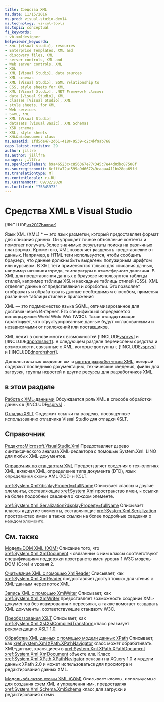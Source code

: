 ```yaml
---
title: Средства XML
ms.date: 11/15/2016
ms.prod: visual-studio-dev14
ms.technology: vs-xml-tools
ms.topic: conceptual
f1_keywords:
- vb.xmldesigner
helpviewer_keywords:
- XML [Visual Studio], resources
- Enterprise Templates, XML and
- discovery files, XML
- server controls, XML and
- Web server controls, XML
- XSL
- XML [Visual Studio], data sources
- XML schemas
- XML [Visual Studio], SGML relationship to
- CSS, style sheets for XML
- XML [Visual Studio], .NET Framework classes
- data [Visual Studio], XML
- classes [Visual Studio], XML
- style sheets, for XML
- Web services
- SGML, XML
- XML [Visual Studio]
- datasets [Visual Basic], XML Schemas
- XSD schemas
- XSL, style sheets
- XMLDataDocument class
ms.assetid: 1fd5de47-2d61-4180-9539-c2c4bf9ab768
caps.latest.revision: 29
author: jillre
ms.author: jillfra
manager: jillfra
ms.openlocfilehash: b9a46523c4c856367e77c345c7e44d0dbc87508f
ms.sourcegitcommit: 6cfffa72af599a9d667249caaaa411bb28ea69fd
ms.translationtype: MT
ms.contentlocale: ru-RU
ms.lasthandoff: 09/02/2020
ms.locfileid: "75845973"
---
```

# <a name="xml-tools-in-visual-studio"></a>Средства XML в Visual Studio
[!INCLUDE[vs2017banner](../includes/vs2017banner.md)]

Язык XML (XML) * — это язык разметки, который предоставляет формат для описания данных. Он упрощает точное объявление контента и помогает получать более значимые результаты поиска на различных платформах. Кроме того, XML позволяет разделять представление от данных. Например, в HTML теги используются, чтобы сообщить браузеру, что данные должны быть выделены полужирным шрифтом или курсивом. В XML теги применяются только для описания данных, например названия города, температуры и атмосферного давления. В XML для представления данных в браузере используются таблицы стилей, например таблицы XSL и каскадные таблицы стилей (CSS). XML отделяет данные от представления и обработки. Это позволяет отображать и обрабатывать данные необходимым способом, применяя различные таблицы стилей и приложения.

 XML — это подмножество языка SGML, оптимизированное для доставки через Интернет. Его спецификация определяется консорциумом World Wide Web (W3C). Такая стандартизация гарантирует, что структурированные данные будут согласованными и независимыми от приложений или поставщиков.

 XML лежит в основе многих возможностей [!INCLUDE[vsprvs](../includes/vsprvs-md.md)] и [!INCLUDE[dnprdnshort](../includes/dnprdnshort-md.md)]. В следующем разделе перечислены средства и возможности, связанныe с XML, которые доступны в [!INCLUDE[vsprvs](../includes/vsprvs-md.md)] и [!INCLUDE[dnprdnshort](../includes/dnprdnshort-md.md)].

 Дополнительные сведения см. в [центре разработчиков XML](https://msdn.microsoft.com/data/bb190600.aspx), который содержит последнюю документацию, технические сведения, файлы для загрузки, группы новостей и другие ресурсы для разработчиков XML.

## <a name="in-this-section"></a>в этом разделе
 [Работа с XML-данными](../xml-tools/working-with-xml-data.md) Обсуждается роль XML в способе обработки данных в [!INCLUDE[vsprvs](../includes/vsprvs-md.md)] .

 [Отладка XSLT](../xml-tools/debugging-xslt.md) Содержит ссылки на разделы, посвященные использованию отладчика Visual Studio для отладки XSLT.

## <a name="reference"></a>Справочник
 [ РедакторMicrosoft.VisualStudio.Xml](https://msdn.microsoft.com/library/microsoft.visualstudio.xmleditor.aspx) Предоставляет дерево синтаксического анализа [XML-редактора](https://msdn.microsoft.com/library/ms255810.aspx) с помощью [System.Xml. LINQ](https://msdn.microsoft.com/library/system.xml.linq.aspx) для любых XML-документов.

 [Справочник по стандартам XML](https://msdn.microsoft.com/79c78508-c9d0-423a-a00f-672e855de401) Предоставляет сведения о технологиях XML, включая XML, определение типа документа (DTD), язык определения схемы XML (XSD) и XSLT.

 <xref:System.Xml?displayProperty=fullName> Описывает классы и другие элементы, составляющие <xref:System.Xml> пространство имен, и ссылки на более подробные сведения о каждом элементе.

 <xref:System.Xml.Serialization?displayProperty=fullName> Описывает классы и другие элементы, составляющие <xref:System.Xml.Serialization> пространство имен, а также ссылки на более подробные сведения о каждом элементе.

## <a name="related-sections"></a>См. также
 [Модель DOM XML (DOM)](https://msdn.microsoft.com/library/b5e52844-4820-47c0-a61d-de2da33e9f54) Описание того, что <xref:System.Xml.XmlDocument> и связанные с ним классы соответствуют спецификациям поддержки пространств имен уровня 1 W3C модель DOM (Core) и уровня 2.

 [Считывание XML с помощью XmlReader](https://msdn.microsoft.com/3029834c-a27e-4331-b7aa-711924062182) Описывает, как <xref:System.Xml.XmlReader> предоставляет доступ только для чтения к XML-данным через поток XML.

 [Запись XML с помощью XmlWriter](https://msdn.microsoft.com/ea41f72c-e1d3-4e0a-ab0f-f0eb1c27ab86) Описывает, как <xref:System.Xml.XmlWriter> предоставляет возможность создания XML-документов без кэширования и пересылки, а также помогает создавать XML-документы, соответствующие стандарту W3C.

 [Преобразования XSLT](https://msdn.microsoft.com/library/202f8820-224c-494f-b61e-cd127eac6e03) Описывает, как <xref:System.Xml.Xsl.XslCompiledTransform> класс реализует рекомендацию XSLT 1,0.

 [Обработка XML-данных с помощью модели данных XPath](https://msdn.microsoft.com/library/536c6fce-1453-4654-9c72-bca54d47e081) Описывает, как <xref:System.Xml.XPath.XPathNavigator> класс может обрабатывать XML-данные, хранящиеся в <xref:System.Xml.XPath.XPathDocument> <xref:System.Xml.XmlDocument> объекте или. Класс <xref:System.Xml.XPath.XPathNavigator> основан на XQuery 1.0 и модели данных XPath 2.0 и может использоваться для просмотра и редактирования данных XML.

 [Модель объектов схемы XML (SOM)](https://msdn.microsoft.com/library/a897a599-ffd1-43f9-8807-e58c8a7194cd) Описывает классы, используемые для создания схем XML и управления ими, предоставляя <xref:System.Xml.Schema.XmlSchema> класс для загрузки и редактирования схемы.
